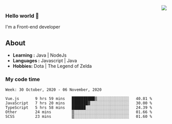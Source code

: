 <img align='right' src="https://github-readme-stats.vercel.app/api?username=jumodada&show_icons=true&theme=vue">

### Hello world 👋

I'm a Front-end developer 
    
## About
-  **Learning :** Java | NodeJs
-  **Languages :** Javascript | Java
-  **Hobbies:** Dota | The Legend of Zelda

### My code time

<!--START_SECTION:waka-->
```text
Week: 30 October, 2020 - 06 November, 2020

Vue.js       9 hrs 59 mins   ██████████▒░░░░░░░░░░░░░░   40.81 % 
JavaScript   7 hrs 20 mins   ███████▓░░░░░░░░░░░░░░░░░   30.00 % 
TypeScript   5 hrs 58 mins   ██████░░░░░░░░░░░░░░░░░░░   24.39 % 
Other        24 mins         ▒░░░░░░░░░░░░░░░░░░░░░░░░   01.66 % 
SCSS         23 mins         ▒░░░░░░░░░░░░░░░░░░░░░░░░   01.60 % 
```
<!--END_SECTION:waka-->
